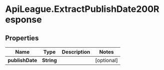 # ApiLeague.ExtractPublishDate200Response

## Properties

Name | Type | Description | Notes
------------ | ------------- | ------------- | -------------
**publishDate** | **String** |  | [optional] 


